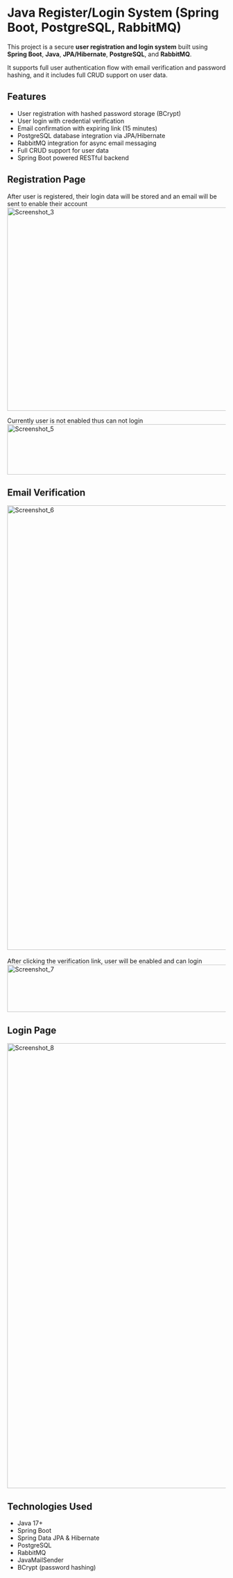 # Java Register/Login System (Spring Boot, PostgreSQL, RabbitMQ)

This project is a secure **user registration and login system** built using **Spring Boot**, **Java**, **JPA/Hibernate**, **PostgreSQL**, and **RabbitMQ**.

It supports full user authentication flow with email verification and password hashing, and it includes full CRUD support on user data.

## Features

- User registration with hashed password storage (BCrypt)
- User login with credential verification
- Email confirmation with expiring link (15 minutes)
- PostgreSQL database integration via JPA/Hibernate
- RabbitMQ integration for async email messaging
- Full CRUD support for user data
- Spring Boot powered RESTful backend

## Registration Page

After user is registered, their login data will be stored and an email will be sent to enable their account
<img width="1146" height="469" alt="Screenshot_3" src="https://github.com/user-attachments/assets/ada7f64b-9c79-437e-b4f3-6f65b90f1359" />

Currently user is not enabled thus can not login
<img width="1354" height="116" alt="Screenshot_5" src="https://github.com/user-attachments/assets/9c2c9918-ddd0-4369-8aa1-33a5b6c7e491" />

## Email Verification
<img width="1919" height="1025" alt="Screenshot_6" src="https://github.com/user-attachments/assets/74408f9c-99ed-4fda-b57d-03017f62933c" />
<br><br>
After clicking the verification link, user will be enabled and can login
<img width="1345" height="109" alt="Screenshot_7" src="https://github.com/user-attachments/assets/023daa0b-e4e0-4bde-9d83-8ee1de6a0f79" />

## Login Page
<img width="1919" height="1026" alt="Screenshot_8" src="https://github.com/user-attachments/assets/da5f8621-a42a-42e3-86e7-b729ec57b736" />

## Technologies Used

- Java 17+
- Spring Boot
- Spring Data JPA & Hibernate
- PostgreSQL
- RabbitMQ
- JavaMailSender
- BCrypt (password hashing)
